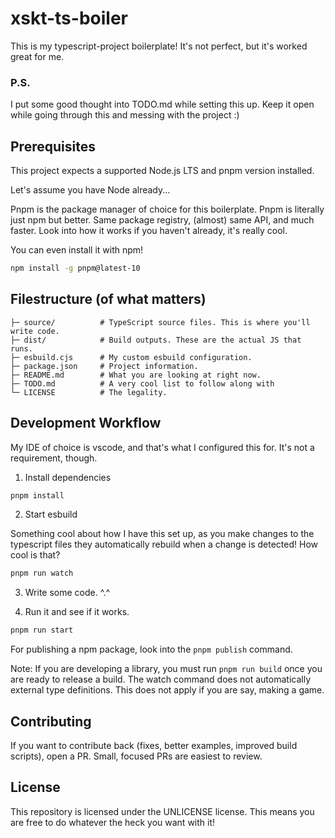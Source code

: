 # xskt-ts-boiler
This is my typescript-project boilerplate! It's not perfect, but it's worked great for me.

### P.S.
I put some good thought into TODO.md while setting this up. Keep it open while going through this and messing with the project :)

## Prerequisites
This project expects a supported Node.js LTS and pnpm version installed.

Let's assume you have Node already...

Pnpm is the package manager of choice for this boilerplate. Pnpm is literally just npm but better. Same package registry, (almost) same API, and much faster. Look into how it works if you haven't already, it's really cool.

You can even install it with npm!
```bash
npm install -g pnpm@latest-10
```

## Filestructure (of what matters)
```
├─ source/          # TypeScript source files. This is where you'll write code.
├─ dist/            # Build outputs. These are the actual JS that runs.
├─ esbuild.cjs      # My custom esbuild configuration.
├─ package.json     # Project information.
├─ README.md        # What you are looking at right now.
├─ TODO.md          # A very cool list to follow along with
└─ LICENSE          # The legality.
```

## Development Workflow
My IDE of choice is vscode, and that's what I configured this for. It's not a requirement, though.

1. Install dependencies
```bash
pnpm install
```

2. Start esbuild

Something cool about how I have this set up, as you make changes to the typescript files they automatically rebuild when a change is detected! How cool is that?
```bash
pnpm run watch
```

3. Write some code. ^.^

4. Run it and see if it works.
```bash
pnpm run start
```

For publishing a npm package, look into the ``pnpm publish`` command.

Note: If you are developing a library, you must run ``pnpm run build`` once you are ready to release a build. The watch command does not automatically external type definitions. This does not apply if you are say, making a game.

## Contributing
If you want to contribute back (fixes, better examples, improved build scripts), open a PR. Small, focused PRs are easiest to review.

## License
This repository is licensed under the UNLICENSE license. This means you are free to do whatever the heck you want with it!